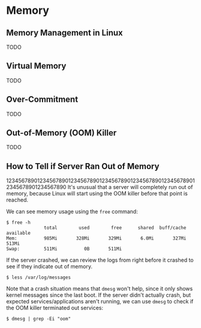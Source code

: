 Memory
======

Memory Management in Linux
--------------------------
TODO

Virtual Memory
--------------
TODO

Over-Commitment
---------------
TODO

Out-of-Memory (OOM) Killer
--------------------------
TODO

How to Tell if Server Ran Out of Memory
---------------------------------------
12345678901234567890123456789012345678901234567890123456789012345678901234567890
It's unusual that a server will completely run out of memory, because Linux 
will start using the OOM killer before that point is reached.

We can see memory usage using the `free` command:
```console
$ free -h
              total        used        free      shared  buff/cache   available
Mem:          985Mi       328Mi       329Mi       6.0Mi       327Mi       513Mi
Swap:         511Mi          0B       511Mi
```

If the server crashed, we can review the logs from right before it crashed to
see if they indicate out of memory.
```console
$ less /var/log/messages
```

Note that a crash situation means that `dmesg` won't help, since it only shows
kernel messages since the last boot. If the server didn't actually crash, but
expected services/applications aren't running, we can use `dmesg` to check if
the OOM killer terminated out services:
```console
$ dmesg | grep -Ei "oom"
```
